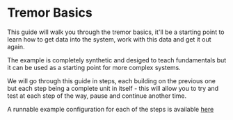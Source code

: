 # Tremor Basics

This guide will walk you through the tremor basics, it'll be a starting point to learn how to get
data into the system, work with this data and get it out again.

The example is completely synthetic and desiged to teach fundamentals but it can be used as a
starting point for more complex systems.

We will go through this guide in steps, each building on the previous one but each step being
a complete unit in itself - this will allow you to try and test at each step of the way, pause
and continue another time.

A runnable example configuration for each of the steps is available [here](__GIT__/..) 